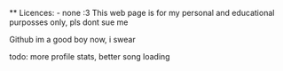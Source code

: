 ** Licences: - none :3
This web page is for my personal and educational purposses only, pls dont sue me

Github im a good boy now, i swear

todo: more profile stats, better song loading